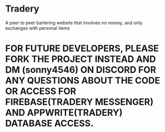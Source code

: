 # Tradery
A peer to peer bartering website that involves no money, and only exchanges with personal items

# FOR FUTURE DEVELOPERS, PLEASE FORK THE PROJECT INSTEAD AND DM (sonny4546) ON DISCORD FOR ANY QUESTIONS ABOUT THE CODE OR ACCESS FOR FIREBASE(TRADERY MESSENGER) AND APPWRITE(TRADERY) DATABASE ACCESS.

